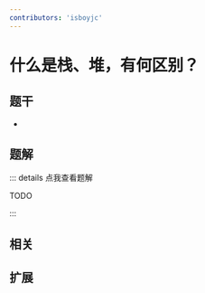 ```yaml
---
contributors: 'isboyjc'
---
```


# 什么是栈、堆，有何区别？


## 题干

- 



## 题解

::: details 点我查看题解

  TODO

:::



## 相关



## 扩展
